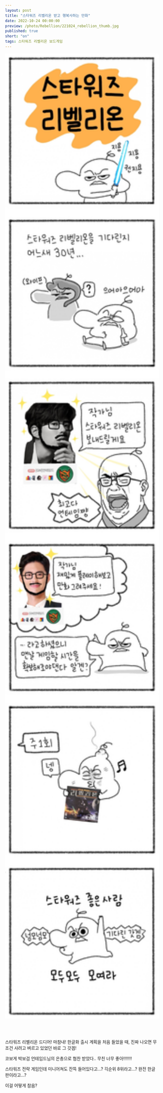 ```yaml
---
layout: post
title: "스타워즈 리벨리온 받고 행복사하는 만화"
date: 2022-10-24 00:00:00
preview: /photo/Rebellion/221024_rebellion_thumb.jpg
published: true
short: "on"
tags: 스타워즈 리벨리온 보드게임
---
```


<img src="/photo/Rebellion/221024_rebellion.jpg" width="1000">

<br/><br/>

스타워즈 리벨리온 드디어! 마참내!
한글화 출시 계획을 처음 들었을 때, 진짜 나오면 무조건 사려고 벼르고 있었던 바로 그 갓겜!

코보게 박보검 언테임드님의 은총으로 협찬 받았다.. 무친 너무 좋아!!!!!!!

스타워즈 전략 게임인데 미니어쳐도 잔뜩 들어있다고...?
긱순위 8위라고...?
완전 한글판이라고...?

이걸 어떻게 참음?
